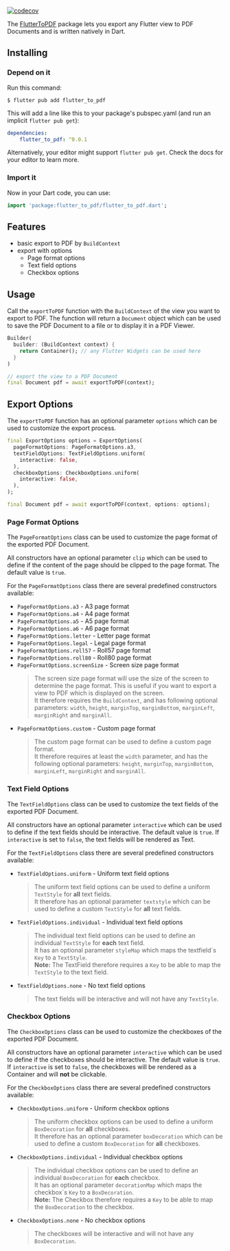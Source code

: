 [![codecov](https://codecov.io/gh/dunef-com/flutter_to_pdf/branch/main/graph/badge.svg?token=5WIYFJ6VND)](https://codecov.io/gh/dunef-com/flutter_to_pdf)

The [FlutterToPDF](https://dunef.io/de) package lets you export any Flutter view to PDF Documents and is written natively in Dart.

## Installing
### Depend on it 

Run this command:

```shell
$ flutter pub add flutter_to_pdf
```

This will add a line like this to your package's pubspec.yaml (and run an implicit `flutter pub get`):

```yaml
dependencies:
    flutter_to_pdf: ^0.0.1
```

Alternatively, your editor might support `flutter pub get`. Check the docs for your editor to learn more.

### Import it
Now in your Dart code, you can use:

```dart
import 'package:flutter_to_pdf/flutter_to_pdf.dart';
```

## Features

- basic export to PDF by `BuildContext`
- export with options
    - Page format options
    - Text field options
    - Checkbox options


## Usage

Call the `exportToPDF` function with the `BuildContext` of the view you want to export to PDF. The function will return a `Document` object which can be used to save the PDF Document to a file or to display it in a PDF Viewer.

```dart
Builder(
  builder: (BuildContext context) {
    return Container(); // any Flutter Widgets can be used here
  }
)

// export the view to a PDF Document
final Document pdf = await exportToPDF(context);
```

## Export Options

The `exportToPDF` function has an optional parameter `options` which can be used to customize the export process.

```dart
final ExportOptions options = ExportOptions(
  pageFormatOptions: PageFormatOptions.a3,
  textFieldOptions: TextFieldOptions.uniform(
    interactive: false,
  ),
  checkboxOptions: CheckboxOptions.uniform(
    interactive: false,
  ),
);

final Document pdf = await exportToPDF(context, options: options);
```

### Page Format Options
The `PageFormatOptions` class can be used to customize the page format of the exported PDF Document.

All constructors have an optional parameter `clip` which can be used to define if the content of the page should be clipped to the page format. The default value is `true`.

For the `PageFormatOptions` class there are several predefined constructors available:

-   `PageFormatOptions.a3` - A3 page format
-   `PageFormatOptions.a4` - A4 page format
-   `PageFormatOptions.a5` - A5 page format
-   `PageFormatOptions.a6` - A6 page format
-   `PageFormatOptions.letter` - Letter page format
-   `PageFormatOptions.legal` - Legal page format
-   `PageFormatOptions.roll57` - Roll57 page format
-   `PageFormatOptions.roll80` - Roll80 page format
-   `PageFormatOptions.screenSize` - Screen size page format
    > The screen size page format will use the size of the screen to determine the page format. This is useful if you want to export a view to PDF which is displayed on the screen. <br> It therefore requires the `BuildContext`, and has following optional parameters: `width`, `height`, `marginTop`, `marginBottom`, `marginLeft`, `marginRight` and `marginAll`.
-   `PageFormatOptions.custom` - Custom page format
    > The custom page format can be used to define a custom page format. <br> It therefore requires at least the `width` parameter, and has the following optional parameters: `height`, `marginTop`, `marginBottom`, `marginLeft`, `marginRight` and `marginAll`.

### Text Field Options
The `TextFieldOptions` class can be used to customize the text fields of the exported PDF Document.

All constructors have an optional parameter `interactive` which can be used to define if the text fields should be interactive. The default value is `true`.
If `interactive` is set to `false`, the text fields will be rendered as Text.

For the `TextFieldOptions` class there are several predefined constructors available:

-   `TextFieldOptions.uniform` - Uniform text field options
    > The uniform text field options can be used to define a uniform `TextStyle` for **all** text fields. <br> It therefore has an optional parameter `textstyle` which can be used to define a custom `TextStyle` for **all** text fields.

-  `TextFieldOptions.individual` - Individual text field options
    > The individual text field options can be used to define an individual `TextStyle` for **each** text field. <br> It has an optional parameter `styleMap` which maps the textfield´s `Key` to a `TextStyle`.  <br> **Note:** The TextField therefore requires a `Key` to be able to map the `TextStyle` to the text field.

-  `TextFieldOptions.none` - No text field options
    > The text fields will be interactive and will not have any `TextStyle`.

### Checkbox Options
The `CheckboxOptions` class can be used to customize the checkboxes of the exported PDF Document.

All constructors have an optional parameter `interactive` which can be used to define if the checkboxes should be interactive. The default value is `true`.
If `interactive` is set to `false`, the checkboxes will be rendered as a Container and will **not** be clickable.

For the `CheckboxOptions` class there are several predefined constructors available:

-   `CheckboxOptions.uniform` - Uniform checkbox options
    > The uniform checkbox options can be used to define a uniform `BoxDecoration` for **all** checkboxes. <br> It therefore has an optional parameter `boxDecoration` which can be used to define a custom `BoxDecoration` for **all** checkboxes.

-  `CheckboxOptions.individual` - Individual checkbox options
    > The individual checkbox options can be used to define an individual `BoxDecoration` for **each** checkbox. <br> It has an optional parameter `decorationMap` which maps the checkbox´s `Key` to a `BoxDecoration`.  <br> **Note:** The Checkbox therefore requires a `Key` to be able to map the `BoxDecoration` to the checkbox.

-  `CheckboxOptions.none` - No checkbox options
    > The checkboxes will be interactive and will not have any `BoxDecoration`.
